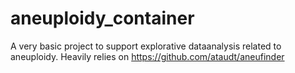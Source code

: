 # aneuploidy_container

A very basic project to support explorative dataanalysis related to aneuploidy.
Heavily relies on https://github.com/ataudt/aneufinder
